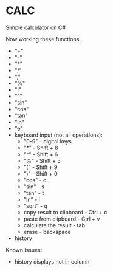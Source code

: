 # CALC

Simple calculator on C#

Now working these functions:

* "+"
* "-"
* "*"
* "/"
* ","
* "%"
* "!"
* "^"
* "sin"
* "cos"
* "tan" 
* "ln"
* "e"
* keyboard input (not all operations):
	* "0-9" - digital keys
	* "*" - Shift + 8
	* "^" - Shift + 6
	* "%" - Shift + 5
	* "(" - Shift + 9
	* ")" - Shift + 0
	* "cos" - c
	* "sin" - s
	* "tan" - t
	* "ln" - l
	* "sqrt" - q
	* copy result to clipboard - Ctrl + c
	* paste from clipboard - Ctrl + v
	* calculate the result - tab
	* erase - backspace
* history

Known issues: 
* history displays not in column